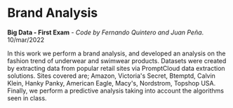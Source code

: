 # Brand Analysis

**Big Data - First Exam** - _Code by Fernando Quintero and Juan Peña_.  10/mar/2022

In this work we perform a brand analysis, and developed an analysis on the fashion trend of underwear and swimwear products. Datasets were created by extracting data from popular retail sites via PromptCloud data extraction solutions. Sites covered are; Amazon, Victoria's Secret, Btemptd, Calvin Klein, Hanky Panky, American Eagle, Macy's, Nordstrom, Topshop USA. Finally, we perform a predictive analysis taking into account the algorithms seen in class.
